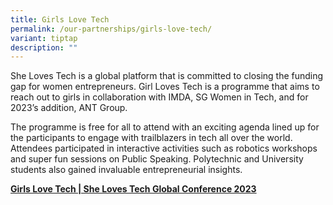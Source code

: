 ```yaml
---
title: Girls Love Tech
permalink: /our-partnerships/girls-love-tech/
variant: tiptap
description: ""
---
```

<p>She Loves Tech is a global platform that is committed to closing the funding
gap for women entrepreneurs. Girl Loves Tech is a programme that aims to
reach out to girls in collaboration with IMDA, SG Women in Tech, and for
2023’s addition, ANT Group.</p>
<p>The programme is free for all to attend with an exciting agenda lined
up for the participants to engage with trailblazers in tech all over the
world. Attendees participated in interactive activities such as robotics
workshops and super fun sessions on Public Speaking. Polytechnic and University
students also gained invaluable entrepreneurial insights.</p>
<p><strong><a href="https://conference.shelovestech.org/page/3333712/girls-love-tech" rel="noopener noreferrer nofollow" target="_blank">Girls Love Tech | She Loves Tech Global Conference 2023</a></strong>
</p>